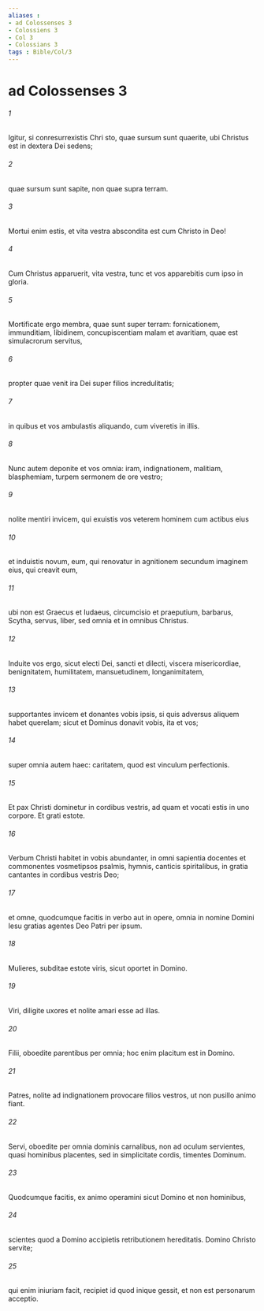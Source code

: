 ```yaml
---
aliases : 
- ad Colossenses 3
- Colossiens 3
- Col 3
- Colossians 3
tags : Bible/Col/3
---
```


# ad Colossenses 3

###### 1
Igitur, si conresurrexistis Chri sto, quae sursum sunt quaerite, ubi Christus est in dextera Dei sedens; 
###### 2
quae sursum sunt sapite, non quae supra terram. 
###### 3
Mortui enim estis, et vita vestra abscondita est cum Christo in Deo! 
###### 4
Cum Christus apparuerit, vita vestra, tunc et vos apparebitis cum ipso in gloria.
###### 5
Mortificate ergo membra, quae sunt super terram: fornicationem, immunditiam, libidinem, concupiscentiam malam et avaritiam, quae est simulacrorum servitus, 
###### 6
propter quae venit ira Dei super filios incredulitatis; 
###### 7
in quibus et vos ambulastis aliquando, cum viveretis in illis. 
###### 8
Nunc autem deponite et vos omnia: iram, indignationem, malitiam, blasphemiam, turpem sermonem de ore vestro; 
###### 9
nolite mentiri invicem, qui exuistis vos veterem hominem cum actibus eius 
###### 10
et induistis novum, eum, qui renovatur in agnitionem secundum imaginem eius, qui creavit eum, 
###### 11
ubi non est Graecus et Iudaeus, circumcisio et praeputium, barbarus, Scytha, servus, liber, sed omnia et in omnibus Christus.
###### 12
Induite vos ergo, sicut electi Dei, sancti et dilecti, viscera misericordiae, benignitatem, humilitatem, mansuetudinem, longanimitatem, 
###### 13
supportantes invicem et donantes vobis ipsis, si quis adversus aliquem habet querelam; sicut et Dominus donavit vobis, ita et vos; 
###### 14
super omnia autem haec: caritatem, quod est vinculum perfectionis. 
###### 15
Et pax Christi dominetur in cordibus vestris, ad quam et vocati estis in uno corpore. Et grati estote.
###### 16
Verbum Christi habitet in vobis abundanter, in omni sapientia docentes et commonentes vosmetipsos psalmis, hymnis, canticis spiritalibus, in gratia cantantes in cordibus vestris Deo; 
###### 17
et omne, quodcumque facitis in verbo aut in opere, omnia in nomine Domini Iesu gratias agentes Deo Patri per ipsum.
###### 18
Mulieres, subditae estote viris, sicut oportet in Domino. 
###### 19
Viri, diligite uxores et nolite amari esse ad illas. 
###### 20
Filii, oboedite parentibus per omnia; hoc enim placitum est in Domino. 
###### 21
Patres, nolite ad indignationem provocare filios vestros, ut non pusillo animo fiant. 
###### 22
Servi, oboedite per omnia dominis carnalibus, non ad oculum servientes, quasi hominibus placentes, sed in simplicitate cordis, timentes Dominum. 
###### 23
Quodcumque facitis, ex animo operamini sicut Domino et non hominibus, 
###### 24
scientes quod a Domino accipietis retributionem hereditatis. Domino Christo servite; 
###### 25
qui enim iniuriam facit, recipiet id quod inique gessit, et non est personarum acceptio.
